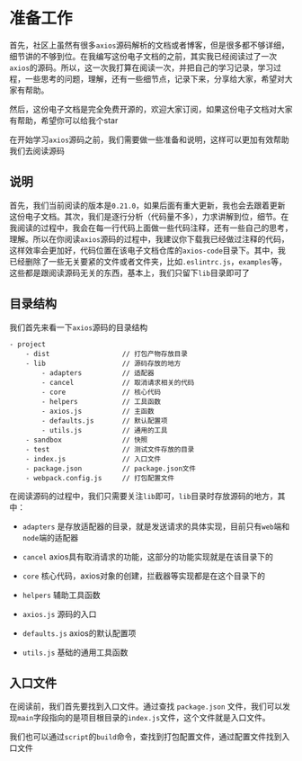 # 准备工作

首先，社区上虽然有很多`axios`源码解析的文档或者博客，但是很多都不够详细，细节讲的不够到位。在我编写这份电子文档的之前，其实我已经阅读过了一次`axios`的源码。所以，这一次我打算在阅读一次，并把自己的学习记录，学习过程，一些思考的问题，理解，还有一些细节点，记录下来，分享给大家，希望对大家有帮助。

然后，这份电子文档是完全免费开源的，欢迎大家订阅，如果这份电子文档对大家有帮助，希望你可以给我个star

在开始学习`axios`源码之前，我们需要做一些准备和说明，这样可以更加有效帮助我们去阅读源码

## 说明

首先，我们当前阅读的版本是`0.21.0`，如果后面有重大更新，我也会去跟着更新这份电子文档。其次，我们是逐行分析（代码量不多），力求讲解到位，细节。在我阅读的过程中，我会在每一行代码上面做一些代码注释，还有一些自己的思考，理解。所以在你阅读`axios`源码的过程中，我建议你下载我已经做过注释的代码，这样效率会更加好，代码位置在该电子文档仓库的`axios-code`目录下。其中，我已经删除了一些无关要紧的文件或者文件夹，比如`.eslintrc.js`，`examples`等，这些都是跟阅读源码无关的东西，基本上，我们只留下`lib`目录即可了

## 目录结构

我们首先来看一下`axios`源码的目录结构

```
- project
    - dist                  // 打包产物存放目录
    - lib                   // 源码存放的地方
        - adapters          // 适配器
        - cancel            // 取消请求相关的代码
        - core              // 核心代码
        - helpers           // 工具函数
        - axios.js          // 主函数
        - defaults.js       // 默认配置项
        - utils.js          // 通用的工具
    - sandbox               // 快照
    - test                  // 测试文件存放的目录
    - index.js              // 入口文件
    - package.json          // package.json文件
    - webpack.config.js     // 打包配置文件
```

在阅读源码的过程中，我们只需要关注`lib`即可，`lib`目录时存放源码的地方，其中：

- `adapters` 是存放适配器的目录，就是发送请求的具体实现，目前只有`web`端和`node`端的适配器

- `cancel` axios具有取消请求的功能，这部分的功能实现就是在该目录下的

- `core` 核心代码，axios对象的创建，拦截器等实现都是在这个目录下的

- `helpers` 辅助工具函数

- `axios.js` 源码的入口

- `defaults.js` axios的默认配置项

- `utils.js` 基础的通用工具函数

## 入口文件

在阅读前，我们首先要找到入口文件。通过查找 `package.json` 文件，我们可以发现`main`字段指向的是项目根目录的`index.js`文件，这个文件就是入口文件。

我们也可以通过`script`的`build`命令，查找到打包配置文件，通过配置文件找到入口文件
